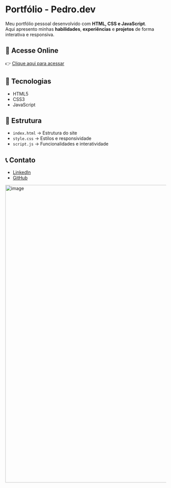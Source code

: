 # Portfólio - Pedro.dev

Meu portfólio pessoal desenvolvido com **HTML, CSS e JavaScript**.  
Aqui apresento minhas **habilidades**, **experiências** e **projetos** de forma interativa e responsiva.  

## 🔗 Acesse Online
👉 [Clique aqui para acessar](https://pedro-dev-nine.vercel.app/)

## 🚀 Tecnologias
- HTML5  
- CSS3  
- JavaScript  

## 📂 Estrutura
- `index.html` → Estrutura do site  
- `style.css` → Estilos e responsividade  
- `script.js` → Funcionalidades e interatividade  

## 📞 Contato
- [LinkedIn](https://www.linkedin.com/in/pedro-lucas-meletti-b57227209/)  
- [GitHub](https://github.com/Melettz1)  


<img width="1661" height="929" alt="image" src="https://github.com/user-attachments/assets/af75b0a6-ae24-4be0-9e86-36adc5f04b15" />


